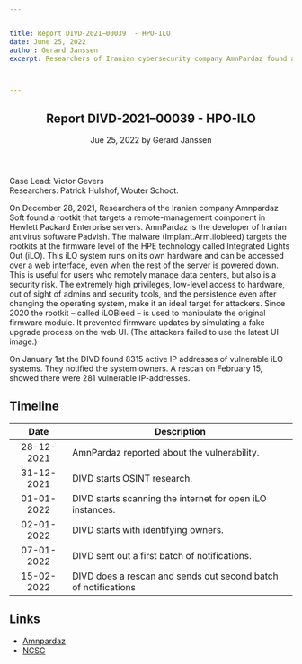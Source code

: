 ```yaml
---


title: Report DIVD-2021–00039  - HPO-ILO 
date: June 25, 2022 
author: Gerard Janssen
excerpt: Researchers of Iranian cybersecurity company AmnPardaz found a rootkit in HP iLO firmware, the first of its kind. 



---
```


<header>
    <h2>Report DIVD-2021–00039 - HPO-ILO</h2>
    <span>Jue 25, 2022 by Gerard Janssen</span>
</header>
Case Lead: Victor Gevers<br>
Researchers: Patrick Hulshof, Wouter Schoot. 

On December 28, 2021, Researchers of the Iranian company Amnpardaz Soft found a rootkit that targets a remote-management component in Hewlett Packard Enterprise servers. AmnPardaz is the developer of Iranian antivirus software Padvish. The malware (Implant.Arm.ilobleed) targets the rootkits at the firmware level of the HPE technology called Integrated Lights Out (iLO). 
This iLO system runs on its own hardware and can be accessed over a web interface, even when the rest of the server is powered down. This is useful for users who remotely manage data centers, but also is a security risk. The extremely high privileges, low-level access to hardware, out of sight of admins and security tools, and the persistence even after changing the operating system, make it an ideal target for attackers.
Since 2020 the rootkit – called iLOBleed – is used to manipulate the original firmware module. It prevented firmware updates by simulating a fake upgrade process on the web UI. (The attackers failed to use the latest UI image.)

On January 1st the DIVD found 8315 active IP addresses of vulnerable iLO-systems. They notified the system owners. A rescan on February 15, showed there were 281 vulnerable IP-addresses. 



## Timeline

| Date  | Description |
|:-----:|-------------|
| 28-12-2021 | AmnPardaz reported about the vulnerability. |
| 31-12-2021 | DIVD starts OSINT research. |
| 01-01-2022 | DIVD starts scanning the internet for open iLO instances. |
| 02-01-2022 | DIVD starts with identifying owners. |
| 07-01-2022 | DIVD sent out a first batch of notifications. |
| 15-02-2022 | DIVD does a rescan and sends out second batch of notifications |



## Links

- [Amnpardaz](https://threats.amnpardaz.com/en/2021/12/28/implant-arm-ilobleed-a/)
- [NCSC](https://advisories.ncsc.nl/advisory?id=NCSC-2022-0006)
